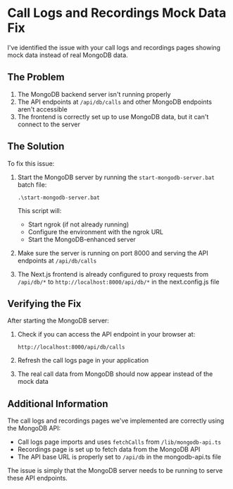 # Call Logs and Recordings Mock Data Fix

I've identified the issue with your call logs and recordings pages showing mock data instead of real MongoDB data.

## The Problem

1. The MongoDB backend server isn't running properly
2. The API endpoints at `/api/db/calls` and other MongoDB endpoints aren't accessible
3. The frontend is correctly set up to use MongoDB data, but it can't connect to the server

## The Solution

To fix this issue:

1. Start the MongoDB server by running the `start-mongodb-server.bat` batch file:
   ```
   .\start-mongodb-server.bat
   ```

   This script will:
   - Start ngrok (if not already running)
   - Configure the environment with the ngrok URL
   - Start the MongoDB-enhanced server

2. Make sure the server is running on port 8000 and serving the API endpoints at `/api/db/calls`

3. The Next.js frontend is already configured to proxy requests from `/api/db/*` to `http://localhost:8000/api/db/*` in the next.config.js file

## Verifying the Fix

After starting the MongoDB server:

1. Check if you can access the API endpoint in your browser at:
   ```
   http://localhost:8000/api/db/calls
   ```

2. Refresh the call logs page in your application
   
3. The real call data from MongoDB should now appear instead of the mock data

## Additional Information

The call logs and recordings pages we've implemented are correctly using the MongoDB API:

- Call logs page imports and uses `fetchCalls` from `/lib/mongodb-api.ts`
- Recordings page is set up to fetch data from the MongoDB API
- The API base URL is properly set to `/api/db` in the mongodb-api.ts file

The issue is simply that the MongoDB server needs to be running to serve these API endpoints.
